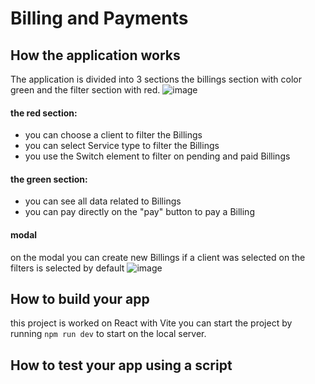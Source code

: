 # Billing and Payments

## How the application works

The application is divided into 3 sections the billings section with color green and the filter section with red. 
![image](https://github.com/irvin373/BillingTestReact/assets/4324357/c2dd5761-46ea-4eb6-8b21-0c5d3b6aecd5)

#### the red section: 
- you can choose a client to filter the Billings
- you can select Service type to filter the Billings
- you use the Switch element to filter on pending and paid Billings

#### the green section:
- you can see all data related to Billings
- you can pay directly on the "pay" button to pay a Billing

#### modal 

on the modal you can create new Billings if a client was selected on the filters is selected by default
![image](https://github.com/irvin373/BillingTestReact/assets/4324357/a863699e-6dcd-4989-8cfe-27c59afc9180)


## How to build your app

this project is worked on React with Vite you can start the project by running `npm run dev` to start on the local server.

## How to test your app using a script
